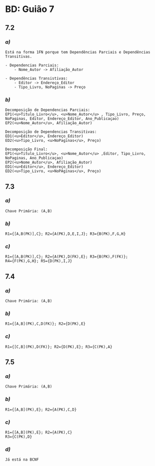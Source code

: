 # BD: Guião 7


## ​7.2 
 
### *a)*

```
Está na forma 1FN porque tem Dependências Parciais e Dependências Transitivas.

- Dependencias Parciais:
    - Nome_Autor -> Afiliação_Autor

- Dependências Transistivas:
    - Editor -> Endereço_Editor
    - Tipo_Livro, NoPaginas -> Preço
```

### *b)* 

```
Decomposição de Dependencias Parciais:
EP1(<u>Titulo_Livro</u>, <u>Nome_Autor</u> , Tipo_Livro, Preço, NoPaginas, Editor, Endereço_Editor, Ano_Publicaçao)
EP2(<u>Nome_Autor</u>, Afiliação_Autor)

Decomposição de Dependencias Transitivas:
ED1(<u>Editor</u>, Endereço_Editor)
ED2(<u>Tipo_Livro, <u>NoPaginas</u>, Preço)

Decomposição Final:
EP1(<u>Titulo_Livro</u>, <u>Nome_Autor</u> ,Editor, Tipo_Livro, NoPaginas, Ano_Publicaçao)
EP2(<u>Nome_Autor</u>, Afiliação_Autor)
ED1(<u>Editor</u>, Endereço_Editor)
ED2(<u>Tipo_Livro, <u>NoPAginas</u>, Preço)
```

## ​7.3
 
### *a)*

```
Chave Primária: (A,B)
```


### *b)* 

```
R1={[A,B(PK)],C}; R2={A(PK),D,E,I,J}; R3={B(PK),F,G,H}
```


### *c)* 

```
R1={[A,B(PK)],C}; R2={A(PK),D(FK),E}; R3={B(PK),F(FK)};
R4={F(PK),G,H}; R5={D(PK),I,J}
```


## ​7.4
 
### *a)*

```
Chave Primária: (A,B)
```


### *b)* 

```
R1={[A,B](PK),C,D(FK)}; R2={D(PK),E}
```


### *c)* 

```
R1={[C,B](PK),D(FK)}; R2={D(PK),E}; R3={C(PK),A}
```



## ​7.5
 
### *a)*

```
Chave Primária: (A,B)
```

### *b)* 

```
R1={[A,B](PK),E}; R2={A(PK),C,D}
```


### *c)* 

```
R1={[A,B](PK),E}; R2={A(PK),C}
R3={C(PK),D}
```

### *d)* 

```
Já está na BCNF
```

